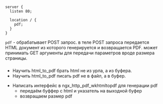 
###
```
server {
  listen 80;

  location / {
    pdf;
  }
}
```

`pdf` - обрабатывает POST запрос.
в теле POST запроса передается HTML документ из которого генерируется и возвращается PDF.
может принимать GET аргументы для передачи параметров вроде размера страницы.

###
+ Научить html_to_pdf брать html не из урла, а из буфера.
+ Научить html_to_pdf писать pdf не в файл, а в буфер.
- Написать интерфейс в ngx_http_pdf_wkhtmltopdf для генерации pdf
  * передаём буффер с html и указатель на выходной буфер
  * возвращаем размер pdf
